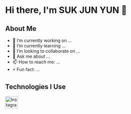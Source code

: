 # Hi there, I'm SUK JUN YUN 👋

## About Me
- 🔭 I’m currently working on ...
- 🌱 I’m currently learning ...
- 👯 I’m looking to collaborate on ...
- 💬 Ask me about ...
- 📫 How to reach me: ...
- ⚡ Fun fact: ...

## Technologies I Use
<a href="https://www.instagram.com/strone.kr/" target="_blank">
    <img src="https://upload.wikimedia.org/wikipedia/commons/a/a5/Instagram_icon.png" width="40" height="40" alt="Instagram"/>
</a>
